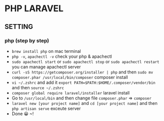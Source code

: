 # PHP LARAVEL

## SETTING

### php (step by step)
- `brew install php` on mac terminal
- `php -v`, `apachectl -v` check your php & apachectl
- `sudo apachectl start` or `sudo apachectl stop` or `sudo apachectl restart` you can manage apachectl server
- `curl -sS https://getcomposer.org/installer | php` and then `sudo mv composer.phar /usr/local/bin/composer` composer install
- `vi ~/.zshrc` and add it `export PATH=$PATH:$HOME/.composer/vendor/bin` and then `source ~/.zshrc`
- `composer global require laravel/installer` laravel install
- Go to `/usr/local/bin` and then change file `composer.phar` => `composer`
- `laravel new [your project name]` and `cd [your project name]` and then `php artisan serve` exceute server
- Done 😀 ~!
